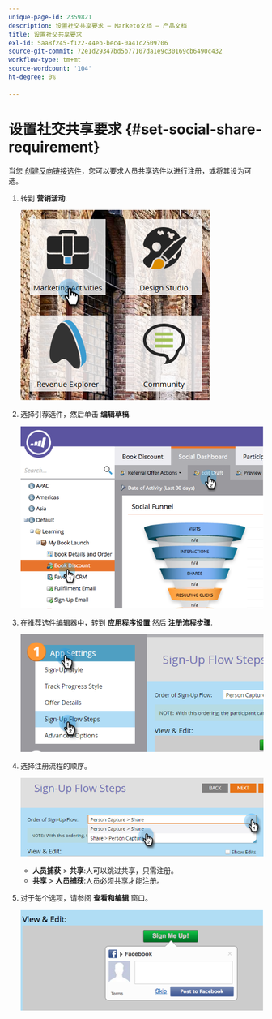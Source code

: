 ```yaml
---
unique-page-id: 2359821
description: 设置社交共享要求 — Marketo文档 — 产品文档
title: 设置社交共享要求
exl-id: 5aa8f245-f122-44eb-bec4-0a41c2509706
source-git-commit: 72e1d29347bd5b77107da1e9c30169cb6490c432
workflow-type: tm+mt
source-wordcount: '104'
ht-degree: 0%

---
```


# 设置社交共享要求 {#set-social-share-requirement}

当您 [创建反向链接选件](/help/marketo/product-docs/demand-generation/social/referral-offers/create-a-referral-offer.md)，您可以要求人员共享选件以进行注册，或将其设为可选。

1. 转到 **营销活动**.

   ![](assets/ma-1.png)

1. 选择引荐选件，然后单击 **编辑草稿**.

   ![](assets/image2015-4-22-13-3a30-3a36.png)

1. 在推荐选件编辑器中，转到 **应用程序设置** 然后 **注册流程步骤**.

   ![](assets/three.png)

1. 选择注册流程的顺序。

   ![](assets/four.png)

   * **人员捕获** > **共享**:人可以跳过共享，只需注册。
   * **共享** > **人员捕获**:人员必须共享才能注册。

1. 对于每个选项，请参阅 **查看和编辑** 窗口。

   ![](assets/image2015-4-22-13-3a34-3a28.png)
